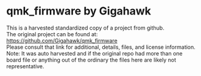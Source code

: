 
# qmk_firmware by Gigahawk  
This is a harvested standardized copy of a project from github.  
The original project can be found at:  
https://github.com/Gigahawk/qmk_firmware  
Please consult that link for additional, details, files, and license information.  
Note: It was auto harvested and if the original repo had more than one board file or anything out of the ordinary the files here are likely not representative.  
    